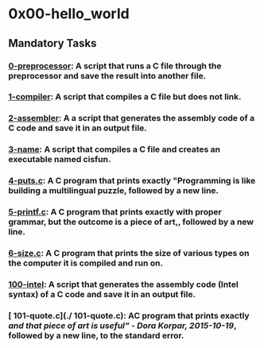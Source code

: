 # 0x00-hello_world

## Mandatory Tasks
### [0-preprocessor](./0-preprocessor): A script that runs a C file through the preprocessor and save the result into another file.
### [1-compiler](./1-compiler): A script that compiles a C file but does not link.
### [2-assembler](./2-assembler): A a script that generates the assembly code of a C code and save it in an output file.
### [3-name](./3-name): A script that compiles a C file and creates an executable named cisfun.
### [4-puts.c](./4-puts.c): A C program that prints exactly "Programming is like building a multilingual puzzle, followed by a new line.
### [5-printf.c](./5-printf.c): A C program that prints exactly with proper grammar, but the outcome is a piece of art,, followed by a new line.
### [6-size.c](./6-size.c): A C program that prints the size of various types on the computer it is compiled and run on.
### [100-intel](./100-intel): A script that generates the assembly code (Intel syntax) of a C code and save it in an output file.
### [ 101-quote.c](./ 101-quote.c): AC program that prints exactly ***and that piece of art is useful" - Dora Korpar, 2015-10-19***, followed by a new line, to the standard error.
